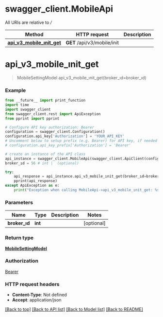 # swagger_client.MobileApi

All URIs are relative to */*

Method | HTTP request | Description
------------- | ------------- | -------------
[**api_v3_mobile_ınit_get**](MobileApi.md#api_v3_mobile_ınit_get) | **GET** /api/v3/mobile/init | 

# **api_v3_mobile_ınit_get**
> MobileSettingModel api_v3_mobile_ınit_get(broker_ıd=broker_ıd)



### Example
```python
from __future__ import print_function
import time
import swagger_client
from swagger_client.rest import ApiException
from pprint import pprint

# Configure API key authorization: Bearer
configuration = swagger_client.Configuration()
configuration.api_key['Authorization'] = 'YOUR_API_KEY'
# Uncomment below to setup prefix (e.g. Bearer) for API key, if needed
# configuration.api_key_prefix['Authorization'] = 'Bearer'

# create an instance of the API class
api_instance = swagger_client.MobileApi(swagger_client.ApiClient(configuration))
broker_ıd = 56 # int |  (optional)

try:
    api_response = api_instance.api_v3_mobile_ınit_get(broker_ıd=broker_ıd)
    pprint(api_response)
except ApiException as e:
    print("Exception when calling MobileApi->api_v3_mobile_ınit_get: %s\n" % e)
```

### Parameters

Name | Type | Description  | Notes
------------- | ------------- | ------------- | -------------
 **broker_ıd** | **int**|  | [optional] 

### Return type

[**MobileSettingModel**](MobileSettingModel.md)

### Authorization

[Bearer](../README.md#Bearer)

### HTTP request headers

 - **Content-Type**: Not defined
 - **Accept**: application/json

[[Back to top]](#) [[Back to API list]](../README.md#documentation-for-api-endpoints) [[Back to Model list]](../README.md#documentation-for-models) [[Back to README]](../README.md)

